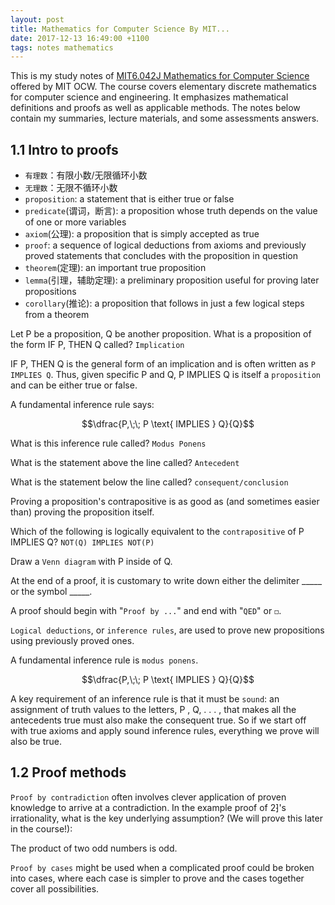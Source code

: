 ```yaml
---
layout: post
title: Mathematics for Computer Science By MIT...
date: 2017-12-13 16:49:00 +1100
tags: notes mathematics
---
```


This is my study notes of [MIT6.042J Mathematics for Computer Science](https://ocw.mit.edu/courses/electrical-engineering-and-computer-science/6-042j-mathematics-for-computer-science-spring-2015/) offered by MIT OCW. The course covers elementary discrete mathematics for computer science and engineering. It emphasizes mathematical definitions and proofs as well as applicable methods.
The notes below contain my summaries, lecture materials, and some assessments answers.

## 1.1 Intro to proofs

* `有理数`：有限小数/无限循环小数
* `无理数`：无限不循环小数
* `proposition`: a statement that is either true or false
* `predicate`(谓词，断言): a proposition whose truth depends on the value of one or more variables
* `axiom`(公理): a proposition that is simply accepted as true
* `proof`: a sequence of logical deductions from axioms and previously proved statements that concludes with the proposition in question
* `theorem`(定理): an important true proposition
* `lemma`(引理，辅助定理): a preliminary proposition useful for proving later propositions
* `corollary`(推论): a proposition that follows in just a few logical steps from a theorem

Let P be a proposition, Q be another proposition.
What is a proposition of the form IF P, THEN Q called?
`Implication`

IF P, THEN Q is the general form of an implication and is often written as `P IMPLIES Q`. Thus, given specific P and Q, P IMPLIES Q is itself a `proposition` and can be either true or false.

A fundamental inference rule says:

$$\dfrac{P,\;\; P \text{ IMPLIES } Q}{Q}$$

What is this inference rule called?
`Modus Ponens`

What is the statement above the line called?
`Antecedent`

What is the statement below the line called?
`consequent/conclusion`

Proving a proposition's contrapositive is as good as (and sometimes easier than) proving the proposition itself.

Which of the following is logically equivalent to the `contrapositive` of P IMPLIES Q?
`NOT(Q) IMPLIES NOT(P)`

Draw a `Venn diagram` with P inside of Q.

At the end of a proof, it is customary to write down either the delimiter _____ or the symbol _____.

A proof should begin with "`Proof by ...`" and end with "`QED`" or `◻`.

`Logical deductions`, or `inference rules`, are used to prove new propositions using previously proved ones.

A fundamental inference rule is `modus ponens`.

$$\dfrac{P,\;\; P \text{ IMPLIES } Q}{Q}$$

A key requirement of an inference rule is that it must be `sound`: an assignment of truth values to the letters, P , Q, . . . , that makes all the antecedents true must also make the consequent true. So if we start off with true axioms and apply sound inference rules, everything we prove will also be true.

## 1.2 Proof methods

`Proof by contradiction` often involves clever application of proven knowledge to arrive at a contradiction. In the example proof of 2⁆'s irrationality, what is the key underlying assumption? (We will prove this later in the course!):

The product of two odd numbers is odd.

`Proof by cases` might be used when a complicated proof could be broken into cases, where each case is simpler to prove and the cases together cover all possibilities.
